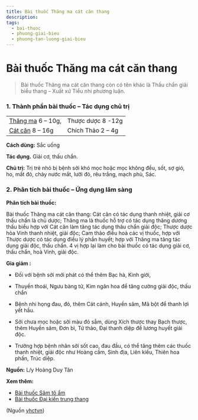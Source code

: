 ```yaml
---
title: Bài thuốc Thăng ma cát căn thang
description: 
tags:
  - bai-thuoc
  - phuong-giai-bieu
  - phuong-tan-luong-giai-bieu
---
```


# Bài thuốc Thăng ma cát căn thang 

> Bài thuốc Thăng ma cát căn thang còn có tên khác là Thấu chẩn giải biểu thang – Xuất xứ Tiểu nhi phương luận.

### 1. Thành phần bài thuốc – Tác dụng chủ trị

|  |  |
| --- | --- |
| [Thăng ma](/yhctvn/vi-thuoc-thang-ma) 6 – 10g, | Thược dược 8 -12g |
| [Cát căn](/yhctvn/vi-thuoc-cat-can) 8 – 16g | Chích Thảo 2 – 4g |

**Cách dùng:** Sắc uống

**Tác dụng.** Giải cơ, thấu chẩn. 

**Chủ trị:** Trị trẻ nhỏ bị bệnh sởi khó mọc hoặc mọc không đều, sốt, sợ gió, ho, mắt đỏ, chảy nước mắt, lưỡi đỏ, rêu trắng, mạch phù, Sác.

### 2. Phân tích bài thuốc – Ứng dụng lâm sàng

**Phân tích bài thuốc:**

Bài thuốc Thăng ma cát căn thang: Cát căn có tác dụng thanh nhiệt, giải cơ thấu chẩn là chủ dược; Thăng ma là thuốc hỗ trợ có tác dụng thăng dương thấu biểu hợp với Cát căn làm tăng tác dụng thâu chẩn giải độc; Thược dược hòa Vinh thanh nhiệt, giải độc; Cam thảo điều hoà các vị thuốc, hợp với Thược dược có tác dụng điều lý phần huyết; hợp với Thăng ma tăng tác dụng giải độc, thấu chẩn. 4 vị hợp lại làm cho bài thuốc có tác dụng giải cơ, thấu chẩn, hoà Vinh, giải độc.

**Gia giảm :**

+ Đối với bệnh sởi mới phát có thể thêm Bạc hà, Kinh giới,

+ Thuyền thoái, Ngưu bàng tử, Kim ngân hoa để tăng cường giải độc, thấu chẩn

+ Bệnh nhi họng đau, đỏ, thêm Cát cánh, Huyền sâm, Mã bột để thanh lợi yết hầu.

+ Sởi chưa mọc hoặc sởi màu đỏ sẫm, dùng Xích thược thay Bạch thược, thêm Huyền sâm, Đơn bì, Tử thảo, Đại thanh diệp để lương huyết giải độc.

+ Trường hợp bệnh nhân sởi sốt cao, đau đầu, có thể tăng thêm các thuốc thanh nhiệt, giải độc như Hoàng cầm, Sinh địa, Liên kiều, Thiên hoa phấn, Trúc diệp.

**Nguồn:** L/y Hoàng Duy Tân

**Xem thêm:**

* [Bài thuốc Sâm tô ẩm](/yhctvn/bai-thuoc-sam-to-am)
* [Bài thuốc Đại kiến trung thang](/yhctvn/bai-thuoc-dai-kien-trung-thang)

(Nguồn <a href="https://yhctvn.com/bai-thuoc-thang-ma-cat-can-thang/" target="_blank">yhctvn</a>)
